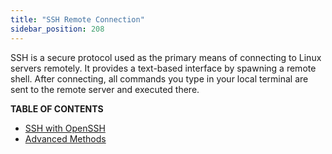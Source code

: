 ```yaml
---
title: "SSH Remote Connection"
sidebar_position: 208
---
```




SSH is a secure protocol used as the primary means of connecting to Linux servers remotely. It provides a text-based interface by spawning a remote shell. After connecting, all commands you type in your local terminal are sent to the remote server and executed there.

**TABLE OF CONTENTS**

- [SSH with OpenSSH](./ssh_openssh)
- [Advanced Methods](./advanced_methods/advanced_methods)